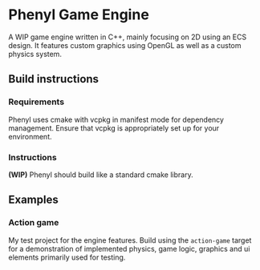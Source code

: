 # Phenyl Game Engine
A WIP game engine written in C++, mainly focusing on 2D using an ECS design.
It features custom graphics using OpenGL as well as a custom physics system.

## Build instructions
### Requirements
Phenyl uses cmake with vcpkg in manifest mode for dependency management. Ensure that vcpkg is
appropriately set up for your environment.

### Instructions
**(WIP)** Phenyl should build like a standard cmake library.


## Examples
### Action game
My test project for the engine features. Build using the `action-game` target for a demonstration of implemented physics,
game logic, graphics and ui elements primarily used for testing.
